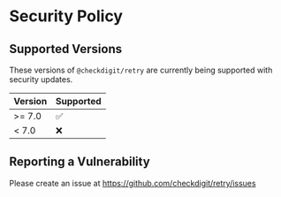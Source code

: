 # Security Policy

## Supported Versions

These versions of `@checkdigit/retry` are currently being supported with security updates.

| Version | Supported          |
| ------- | ------------------ |
| \>= 7.0 | :white_check_mark: |
| \< 7.0  | :x:                |

## Reporting a Vulnerability

Please create an issue at https://github.com/checkdigit/retry/issues
